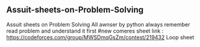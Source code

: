 ## Assuit-sheets-on-Problem-Solving
Assuit sheets on Problem Solving
All awnser by python
always remember read problem and understand it first
#new comeres
sheet link : https://codeforces.com/group/MWSDmqGsZm/contest/219432
Loop sheet 
